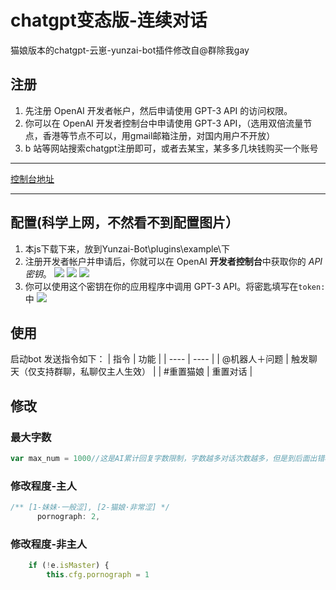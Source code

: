 # chatgpt变态版-连续对话
猫娘版本的chatgpt-云崽-yunzai-bot插件修改自@群除我gay  
## 注册
1. 先注册 OpenAI 开发者帐户，然后申请使用 GPT-3 API 的访问权限。
2. 你可以在 OpenAI 开发者控制台中申请使用 GPT-3 API，（选用双倍流量节点，香港等节点不可以，用gmail邮箱注册，对国内用户不开放）
3. b 站等网站搜索chatgpt注册即可，或者去某宝，某多多几块钱购买一个账号
*******************************************************
[控制台地址](https://beta.openai.com/signup/developer)
*******************************************************
## 配置(科学上网，不然看不到配置图片）
1. 本js下载下来，放到Yunzai-Bot\plugins\example\下
2. 注册开发者帐户并申请后，你就可以在 OpenAI **开发者控制台**中获取你的 *API 密钥*。
![](https://github.com/Henry1824/chatgpt--/blob/master/image/1.png)
![](https://github.com/Henry1824/chatgpt--/blob/master/image/2.png)
![](https://github.com/Henry1824/chatgpt--/blob/master/image/3.png)
3. 你可以使用这个密钥在你的应用程序中调用 GPT-3 API。将密匙填写在`token:`中
![](https://github.com/Henry1824/chatgpt--/blob/master/image/4.png)
## 使用
启动bot 发送指令如下：
|  指令   | 功能  |
|  ----  | ----  |
| @机器人＋问题  | 触发聊天（仅支持群聊，私聊仅主人生效） |
| #重置猫娘  | 重置对话 |
## 修改
### 最大字数
```JavaScript
var max_num = 1000//这是AI累计回复字数限制，字数越多对话次数越多，但是到后面出错概率会变大
```
### 修改程度-主人
```JavaScript
/** [1-妹妹·一般涩], [2-猫娘·非常涩] */
      pornograph: 2,
```
### 修改程度-非主人
```JavaScript
    if (!e.isMaster) {
		this.cfg.pornograph = 1
```
